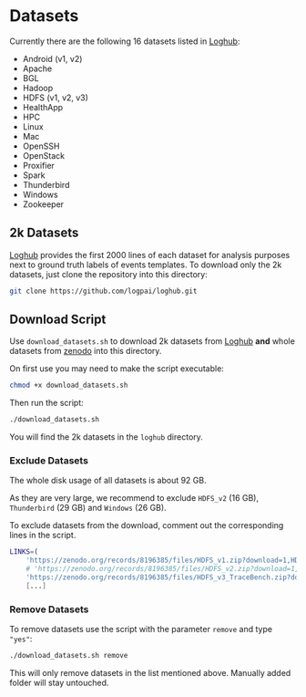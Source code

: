 # Datasets

Currently there are the following 16 datasets listed in [Loghub](https://github.com/logpai/loghub/tree/master):
- Android (v1, v2)
- Apache
- BGL
- Hadoop
- HDFS (v1, v2, v3)
- HealthApp
- HPC
- Linux
- Mac
- OpenSSH
- OpenStack
- Proxifier
- Spark
- Thunderbird
- Windows
- Zookeeper

## 2k Datasets

[Loghub](https://github.com/logpai/loghub/tree/master) provides the first 2000 lines of each dataset for analysis purposes next to ground truth labels of events templates.
To download only the 2k datasets, just clone the repository into this directory:
```bash
git clone https://github.com/logpai/loghub.git
```

## Download Script

Use `download_datasets.sh` to download 2k datasets from [Loghub](https://github.com/logpai/loghub/tree/master) 
__and__ whole datasets from [zenodo](https://zenodo.org/records/8196385) into this directory.

On first use you may need to make the script executable:
```bash
chmod +x download_datasets.sh
```
    
Then run the script:
```bash
./download_datasets.sh
```

You will find the 2k datasets in the `loghub` directory.

### Exclude Datasets

The whole disk usage of all datasets is about 92 GB.

As they are very large, we recommend to exclude `HDFS_v2` (16 GB), `Thunderbird` (29 GB) and `Windows` (26 GB).

To exclude datasets from the download, comment out the corresponding lines in the script.
```bash
LINKS=(
    'https://zenodo.org/records/8196385/files/HDFS_v1.zip?download=1,HDFS_v1.zip'
    # 'https://zenodo.org/records/8196385/files/HDFS_v2.zip?download=1,HDFS_v2.zip'
    'https://zenodo.org/records/8196385/files/HDFS_v3_TraceBench.zip?download=1,HDFS_v3_TraceBench.zip'
    [...]
```

### Remove Datasets

To remove datasets use the script with the parameter `remove` and type `"yes"`:
```bash
./download_datasets.sh remove
```

This will only remove datasets in the list mentioned above.
Manually added folder will stay untouched.
